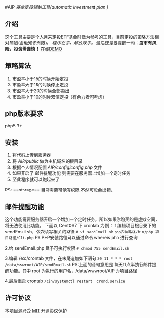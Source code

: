 #AIP
*基金定投辅助工具(automatic investment plan )*

## 介绍
这个工具主要是个人用来定投ETF基金时做为参考的工具，目前定投的策略方法相对简陋(金融知识有限)。
*程序在手，解放双手。*
最后还是要提醒一句：**股市有风险，投资需谨慎！**
[在线DEMO](http://104.236.189.161:88/)

## 策略算法
1. 市盈率小于15的时候开始定投
2. 市盈率大于15的时候停止定投
3. 市盈率大于20的时候全部卖出
4. 市盈率小于10的时候双倍定投（有余力者可考虑）

## php版本要求
php5.3+

## 安装
1. 将代码上传到服务器
2. 将 *AIP/public* 做为主机域名的根目录
3. 根据个人情况配置 *AIP/config/config.php* 文件
4. 如果开启了 邮件提醒功能 则需要在服务器上增加一个定时任务
5. 至此程序就可以跑起来了

PS: ==storage== 目录需要可读写权限,不然可能会出错。

## 邮件提醒功能
这个功能需要服务器开启一个增加一个定时任务，所以如果你购买的是虚拟空间，将无法使用此功能。
下面以 CentOS7 下 crontab 为例：
1.编辑项目根目录下的 sendEmail.sh，依次填写相关的路径
`# vi sendEmail.sh`
`php安装路径/bin/php 项目路径/Cli.php`
PS:PHP安装路径可以通过命令 whereis php 进行查询

2.给 sendEmail.php 赋予可执行权限
`# chmod 755 sendEmail.sh`

3.编辑 /etc/crontab 文件，在末尾追加如下语句
`30 11 * * * root /data/wwwroot/AIP/sendEmail.sh`
PS:上面的语句意思是 每天11点半执行邮件提醒功能。其中 root 为执行的用户名，/data/wwwroot/AIP 为项目路径

4.最后重启 crontab
`/bin/systemctl restart  crond.service`

## 许可协议
本项目源码受 [MIT](https://github.com/Jathon-yang/AIP/blob/master/LICENSE) 开源协议保护